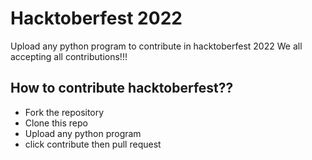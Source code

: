 
# Hacktoberfest 2022
Upload any python program to contribute in hacktoberfest 2022
We all accepting all contributions!!!

## How to contribute hacktoberfest??
- Fork the repository
- Clone this repo
- Upload any python program
- click contribute then pull request
 


